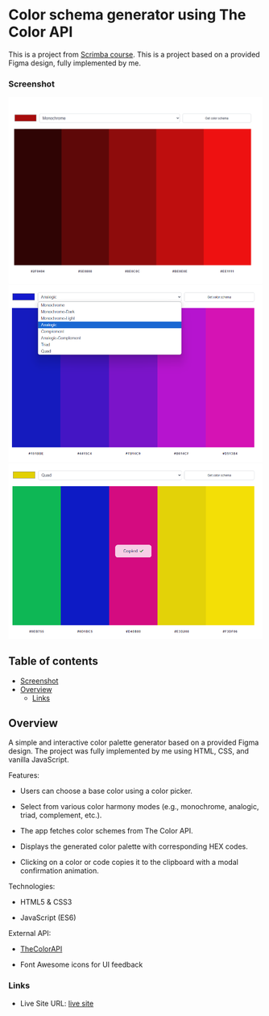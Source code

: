# Color schema generator using The Color API

This is a project from [Scrimba course](https://scrimba.com/frontend-path-c0j). This is a project based on a provided Figma design, fully implemented by me.

### Screenshot

![](./screenshot_1.png)
![](./screenshot_2.png)
![](./screenshot_3.png)

## Table of contents

-   [Screenshot](#screenshot)
-   [Overview](#overview)
    -   [Links](#links)

## Overview

A simple and interactive color palette generator based on a provided Figma design. The project was fully implemented by me using HTML, CSS, and vanilla JavaScript.

Features:

-   Users can choose a base color using a color picker.

-   Select from various color harmony modes (e.g., monochrome, analogic, triad, complement, etc.).

-   The app fetches color schemes from The Color API.

-   Displays the generated color palette with corresponding HEX codes.

-   Clicking on a color or code copies it to the clipboard with a modal confirmation animation.

Technologies:

-   HTML5 & CSS3

-   JavaScript (ES6)

External API:

-   [TheColorAPI](https://www.thecolorapi.com/)

-   Font Awesome icons for UI feedback

### Links

-   Live Site URL: [live site](https://stately-yeot-f49a49.netlify.app/)
